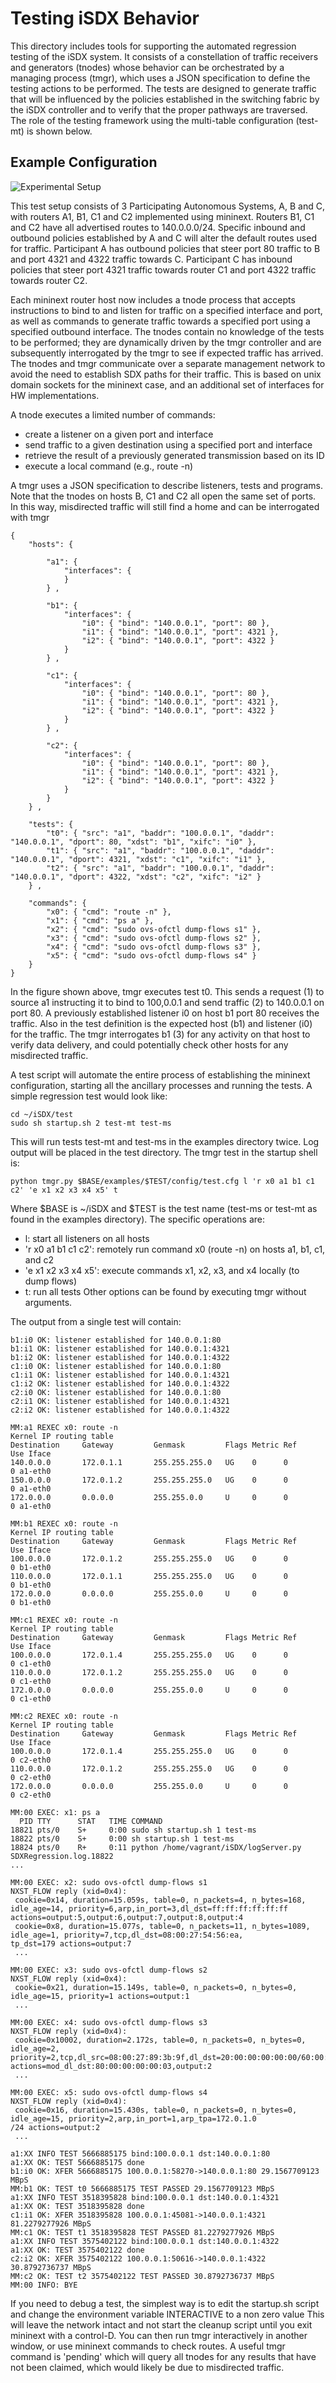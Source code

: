 # Testing iSDX Behavior

This directory includes tools for supporting the automated regression testing of the iSDX system.
It consists of a constellation of traffic receivers and generators (tnodes) whose behavior can be orchestrated by a managing process (tmgr), which uses a JSON specification to define the testing actions to be performed.
The tests are designed to generate traffic that will be influenced by the policies established in the switching fabric by the iSDX controller and to verify that the proper pathways are traversed.
The role of the testing framework using the multi-table configuration (test-mt) is shown below.

## Example Configuration 
![Experimental Setup](https://docs.google.com/drawings/d/1Hw2UdhdyfINE-BmS8xSCfEND3ZxkIzhgMoLKK9yb4Fc/pub?w=960&h=720)

This test setup consists of 3 Participating Autonomous Systems, A, B and C, with routers A1, B1, C1 and C2 implemented using mininext.
Routers B1, C1 and C2 have all advertised routes to 140.0.0.0/24.
Specific inbound and outbound policies established by A and C will alter the default routes used for traffic.
Participant A has outbound policies that steer port 80 traffic to B and port 4321 and 4322 traffic towards C.
Participant C has inbound policies that steer port 4321 traffic towards router C1 and port 4322 traffic towards router C2.

Each mininext router host now includes a tnode process that accepts instructions to bind to and listen for traffic on a specified interface and port, as well as commands to generate traffic towards a specified port using a specified outbound interface.
The tnodes contain no knowledge of the tests to be performed; they are dynamically driven by the tmgr controller and are subsequently interrogated by the tmgr to see if expected traffic has arrived.
The tnodes and tmgr communicate over a separate management network to avoid the need to establish SDX paths for their traffic.  This is based on unix domain sockets for the mininext case, and an additional set of interfaces for HW implementations.

A tnode executes a limited number of commands:
- create a listener on a given port and interface
- send traffic to a given destination using a specified port and interface
- retrieve the result of a previously generated transmission based on its ID
- execute a local command (e.g., route -n)

A tmgr uses a JSON specification to describe listeners, tests and programs.
Note that the tnodes on hosts B, C1 and C2 all open the same set of ports.
In this way, misdirected traffic will still find a home and can be interrogated with tmgr

```
{
	"hosts": {
	
		"a1": {
			"interfaces": {
	    	}
		} ,
		
		"b1": {
			"interfaces": {
	     		"i0": { "bind": "140.0.0.1", "port": 80 },
				"i1": { "bind": "140.0.0.1", "port": 4321 },
				"i2": { "bind": "140.0.0.1", "port": 4322 }
	    	}
		} ,
		
		"c1": {
			"interfaces": {
	     		"i0": { "bind": "140.0.0.1", "port": 80 },
				"i1": { "bind": "140.0.0.1", "port": 4321 },
				"i2": { "bind": "140.0.0.1", "port": 4322 }
	    	}
		} ,
		
		"c2": {
			"interfaces": {
	     		"i0": { "bind": "140.0.0.1", "port": 80 },
				"i1": { "bind": "140.0.0.1", "port": 4321 },
				"i2": { "bind": "140.0.0.1", "port": 4322 }
	    	}
		}
	} ,
	
	"tests": {
		"t0": { "src": "a1", "baddr": "100.0.0.1", "daddr": "140.0.0.1", "dport": 80, "xdst": "b1", "xifc": "i0" },
		"t1": { "src": "a1", "baddr": "100.0.0.1", "daddr": "140.0.0.1", "dport": 4321, "xdst": "c1", "xifc": "i1" },
		"t2": { "src": "a1", "baddr": "100.0.0.1", "daddr": "140.0.0.1", "dport": 4322, "xdst": "c2", "xifc": "i2" }
	} ,
	
	"commands": {
		"x0": { "cmd": "route -n" },
		"x1": { "cmd": "ps a" },
		"x2": { "cmd": "sudo ovs-ofctl dump-flows s1" },
		"x3": { "cmd": "sudo ovs-ofctl dump-flows s2" },
		"x4": { "cmd": "sudo ovs-ofctl dump-flows s3" },
		"x5": { "cmd": "sudo ovs-ofctl dump-flows s4" }	
	}
}
```

In the figure shown above, tmgr executes test t0.  This sends a request (1) to source a1 instructing it to bind to 100,0.0.1 and send traffic (2) to 140.0.0.1 on port 80.
A previously established listener i0 on host b1 port 80 receives the traffic.
Also in the test definition is the expected host (b1) and listener (i0) for the traffic.
The tmgr interrogates b1 (3) for any activity on that host to verify data delivery, and could potentially check other hosts for any misdirected traffic.

A test script will automate the entire process of establishing the mininext configuration, starting all the ancillary processes and running the tests.
A simple regression test would look like:
```
cd ~/iSDX/test
sudo sh startup.sh 2 test-mt test-ms
```
This will run tests test-mt and test-ms in the examples directory twice.
Log output will be placed in the test directory.
The tmgr test in the startup shell is:
```
python tmgr.py $BASE/examples/$TEST/config/test.cfg l 'r x0 a1 b1 c1 c2' 'e x1 x2 x3 x4 x5' t
```
Where $BASE is ~/iSDX and $TEST is the test name (test-ms or test-mt as found in the examples directory).
The specific operations are:
- l: start all listeners on all hosts
- 'r x0 a1 b1 c1 c2': remotely run command x0 (route -n) on hosts a1, b1, c1, and c2 
- 'e x1 x2 x3 x4 x5': execute commands x1, x2, x3, and x4 locally (to dump flows)
- t: run all tests
Other options can be found by executing tmgr without arguments.

The output from a single test will contain:
```
b1:i0 OK: listener established for 140.0.0.1:80
b1:i1 OK: listener established for 140.0.0.1:4321
b1:i2 OK: listener established for 140.0.0.1:4322
c1:i0 OK: listener established for 140.0.0.1:80
c1:i1 OK: listener established for 140.0.0.1:4321
c1:i2 OK: listener established for 140.0.0.1:4322
c2:i0 OK: listener established for 140.0.0.1:80
c2:i1 OK: listener established for 140.0.0.1:4321
c2:i2 OK: listener established for 140.0.0.1:4322

MM:a1 REXEC x0: route -n
Kernel IP routing table
Destination     Gateway         Genmask         Flags Metric Ref    Use Iface
140.0.0.0       172.0.1.1       255.255.255.0   UG    0      0        0 a1-eth0
150.0.0.0       172.0.1.2       255.255.255.0   UG    0      0        0 a1-eth0
172.0.0.0       0.0.0.0         255.255.0.0     U     0      0        0 a1-eth0

MM:b1 REXEC x0: route -n
Kernel IP routing table
Destination     Gateway         Genmask         Flags Metric Ref    Use Iface
100.0.0.0       172.0.1.2       255.255.255.0   UG    0      0        0 b1-eth0
110.0.0.0       172.0.1.1       255.255.255.0   UG    0      0        0 b1-eth0
172.0.0.0       0.0.0.0         255.255.0.0     U     0      0        0 b1-eth0

MM:c1 REXEC x0: route -n
Kernel IP routing table
Destination     Gateway         Genmask         Flags Metric Ref    Use Iface
100.0.0.0       172.0.1.4       255.255.255.0   UG    0      0        0 c1-eth0
110.0.0.0       172.0.1.2       255.255.255.0   UG    0      0        0 c1-eth0
172.0.0.0       0.0.0.0         255.255.0.0     U     0      0        0 c1-eth0

MM:c2 REXEC x0: route -n
Kernel IP routing table
Destination     Gateway         Genmask         Flags Metric Ref    Use Iface
100.0.0.0       172.0.1.4       255.255.255.0   UG    0      0        0 c2-eth0
110.0.0.0       172.0.1.2       255.255.255.0   UG    0      0        0 c2-eth0
172.0.0.0       0.0.0.0         255.255.0.0     U     0      0        0 c2-eth0

MM:00 EXEC: x1: ps a
  PID TTY      STAT   TIME COMMAND
18821 pts/0    S+     0:00 sudo sh startup.sh 1 test-ms
18822 pts/0    S+     0:00 sh startup.sh 1 test-ms
18824 pts/0    R+     0:11 python /home/vagrant/iSDX/logServer.py SDXRegression.log.18822
...

MM:00 EXEC: x2: sudo ovs-ofctl dump-flows s1
NXST_FLOW reply (xid=0x4):
 cookie=0x14, duration=15.059s, table=0, n_packets=4, n_bytes=168, idle_age=14, priority=6,arp,in_port=3,dl_dst=ff:ff:ff:ff:ff:ff actions=output:5,output:6,output:7,output:8,output:4
 cookie=0x8, duration=15.077s, table=0, n_packets=11, n_bytes=1089, idle_age=1, priority=7,tcp,dl_dst=08:00:27:54:56:ea,
tp_dst=179 actions=output:7
 ...

MM:00 EXEC: x3: sudo ovs-ofctl dump-flows s2
NXST_FLOW reply (xid=0x4):
 cookie=0x21, duration=15.149s, table=0, n_packets=0, n_bytes=0, idle_age=15, priority=1 actions=output:1
 ...

MM:00 EXEC: x4: sudo ovs-ofctl dump-flows s3
NXST_FLOW reply (xid=0x4):
 cookie=0x10002, duration=2.172s, table=0, n_packets=0, n_bytes=0, idle_age=2, priority=2,tcp,dl_src=08:00:27:89:3b:9f,dl_dst=20:00:00:00:00:00/60:00:00:00:00:00,tp_dst=4321 actions=mod_dl_dst:80:00:00:00:00:03,output:2
 ...

MM:00 EXEC: x5: sudo ovs-ofctl dump-flows s4
NXST_FLOW reply (xid=0x4):
 cookie=0x16, duration=15.430s, table=0, n_packets=0, n_bytes=0, idle_age=15, priority=2,arp,in_port=1,arp_tpa=172.0.1.0
/24 actions=output:2
 ...

a1:XX INFO TEST 5666885175 bind:100.0.0.1 dst:140.0.0.1:80
a1:XX OK: TEST 5666885175 done
b1:i0 OK: XFER 5666885175 100.0.0.1:58270->140.0.0.1:80 29.1567709123 MBpS
MM:b1 OK: TEST t0 5666885175 TEST PASSED 29.1567709123 MBpS
a1:XX INFO TEST 3518395828 bind:100.0.0.1 dst:140.0.0.1:4321
a1:XX OK: TEST 3518395828 done
c1:i1 OK: XFER 3518395828 100.0.0.1:45081->140.0.0.1:4321 81.2279277926 MBpS
MM:c1 OK: TEST t1 3518395828 TEST PASSED 81.2279277926 MBpS
a1:XX INFO TEST 3575402122 bind:100.0.0.1 dst:140.0.0.1:4322
a1:XX OK: TEST 3575402122 done
c2:i2 OK: XFER 3575402122 100.0.0.1:50616->140.0.0.1:4322 30.8792736737 MBpS
MM:c2 OK: TEST t2 3575402122 TEST PASSED 30.8792736737 MBpS
MM:00 INFO: BYE
```

If you need to debug a test, the simplest way is to edit the startup.sh script and change the environment variable INTERACTIVE to a non zero value
This will leave the network intact and not start the cleanup script until you exit mininext with a control-D.
You can then run tmgr interactively in another window, or use mininext commands to check routes.
A useful tmgr command is 'pending' which will query all tnodes for any results that have not been claimed, which would likely be due to misdirected traffic.

